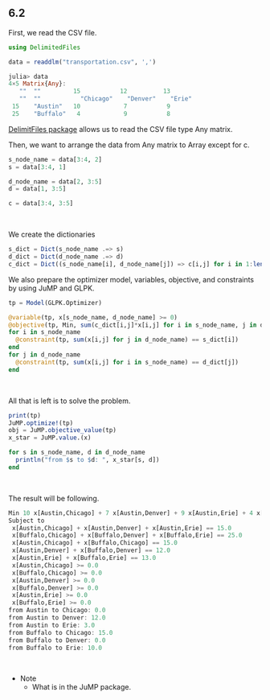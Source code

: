 ## 6.2  

First, we read the CSV file.  
```julia
using DelimitedFiles

data = readdlm("transportation.csv", ',')
```
```julia
julia> data
4×5 Matrix{Any}:
   ""  ""         15           12          13
   ""  ""           "Chicago"    "Denver"    "Erie"
 15    "Austin"   10            7           9
 25    "Buffalo"   4            9           8
```
[DelimitFiles package](https://docs.julialang.org/en/v1/stdlib/DelimitedFiles/) allows us to read the CSV file type Any matrix.  

Then, we want to arrange the data from Any matrix to Array except for c.  
```julia
s_node_name = data[3:4, 2]
s = data[3:4, 1]

d_node_name = data[2, 3:5]
d = data[1, 3:5]

c = data[3:4, 3:5]
```
<br>

We create the dictionaries  
```julia
s_dict = Dict(s_node_name .=> s)
d_dict = Dict(d_node_name .=> d)
c_dict = Dict((s_node_name[i], d_node_name[j]) => c[i,j] for i in 1:length(s_node_name), j in 1:length(d_node_name))
```
We also prepare the optimizer model, variables, objective, and constraints by using JuMP and GLPK.  
```julia
tp = Model(GLPK.Optimizer)

@variable(tp, x[s_node_name, d_node_name] >= 0)
@objective(tp, Min, sum(c_dict[i,j]*x[i,j] for i in s_node_name, j in d_node_name))
for i in s_node_name
  @constraint(tp, sum(x[i,j] for j in d_node_name) == s_dict[i])
end
for j in d_node_name
  @constraint(tp, sum(x[i,j] for i in s_node_name) == d_dict[j])
end
```
<br>

All that is left is to solve the problem.  
```julia
print(tp)
JuMP.optimize!(tp)
obj = JuMP.objective_value(tp)
x_star = JuMP.value.(x)

for s in s_node_name, d in d_node_name
  println("from $s to $d: ", x_star[s, d])
end
```
<br>

The result will be following.
```julia
Min 10 x[Austin,Chicago] + 7 x[Austin,Denver] + 9 x[Austin,Erie] + 4 x[Buffalo,Chicago] + 9 x[Buffalo,Denver] + 8 x[Buffalo,Erie]
Subject to
 x[Austin,Chicago] + x[Austin,Denver] + x[Austin,Erie] == 15.0
 x[Buffalo,Chicago] + x[Buffalo,Denver] + x[Buffalo,Erie] == 25.0
 x[Austin,Chicago] + x[Buffalo,Chicago] == 15.0
 x[Austin,Denver] + x[Buffalo,Denver] == 12.0
 x[Austin,Erie] + x[Buffalo,Erie] == 13.0
 x[Austin,Chicago] >= 0.0
 x[Buffalo,Chicago] >= 0.0
 x[Austin,Denver] >= 0.0
 x[Buffalo,Denver] >= 0.0
 x[Austin,Erie] >= 0.0
 x[Buffalo,Erie] >= 0.0
from Austin to Chicago: 0.0
from Austin to Denver: 12.0
from Austin to Erie: 3.0
from Buffalo to Chicago: 15.0
from Buffalo to Denver: 0.0
from Buffalo to Erie: 10.0
```
<br>

- Note  
   - What is in the JuMP package.  